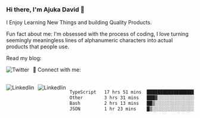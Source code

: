 ### Hi there, I'm Ajuka David 🥷

I Enjoy Learning New Things and building Quality Products.

Fun fact about me: I'm obsessed with the process of coding, I love turning seemingly meaningless lines of alphanumeric characters into actual products that people use.

Read my blog:

<a href="https://tobit.hashnode.dev/"> <img src="https://img.shields.io/badge/Hashnode-2962FF?style=for-the-badge&logo=hashnode&logoColor=white"
     alt="Twitter"
     style="float: left; margin-right: 10px;" /> </a>


📱 Connect with me: 

<br />
<a href="https://www.linkedin.com/in/david-ajuka-630660144/"> <img src="https://img.shields.io/badge/LinkedIn-0077B5?style=for-the-badge&logo=linkedin&logoColor=white"
     alt="LinkedIin"
     style="float: left; margin-right: 10px;" /> </a> <a href="mailto:ajuka.zephiniah@gmail.com"> <img src="https://img.shields.io/badge/Gmail-D14836?style=for-the-badge&logo=gmail&logoColor=white"
     alt="LinkedIin"
     style="float: left; margin-right: 10px;" /> </a>
     

<!--START_SECTION:waka-->

```txt
TypeScript   17 hrs 51 mins  ██████████████████░░░░░░░   71.44 %
Other        3 hrs 31 mins   ███▓░░░░░░░░░░░░░░░░░░░░░   14.08 %
Bash         2 hrs 13 mins   ██▒░░░░░░░░░░░░░░░░░░░░░░   08.89 %
JSON         1 hr 23 mins    █▒░░░░░░░░░░░░░░░░░░░░░░░   05.58 %
```

<!--END_SECTION:waka-->
